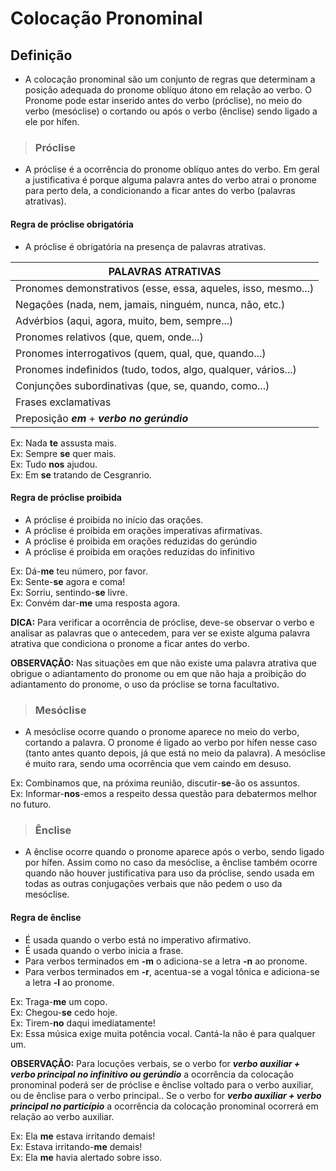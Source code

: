 # Colocação Pronominal

## Definição
* A colocação pronominal são um conjunto de regras que determinam a posição adequada do pronome oblíquo átono em relação ao verbo. O Pronome pode estar inserido antes do verbo (próclise), no meio do verbo (mesóclise) o cortando ou após o verbo (ênclise) sendo ligado a ele por hífen.

> ### Próclise
* A próclise é a ocorrência do pronome oblíquo antes do verbo. Em geral a justificativa é porque alguma palavra antes do verbo atrai o pronome para perto dela, a condicionando a ficar antes do verbo (palavras atrativas).

#### Regra de próclise obrigatória
* A próclise é obrigatória na presença de palavras atrativas.

| PALAVRAS ATRATIVAS                                                          |
| --------------------------------------------------------------------------- |
| Pronomes demonstrativos (esse, essa, aqueles, isso, mesmo...)               |
| Negações (nada, nem, jamais, ninguém, nunca, não, etc.)                     |
| Advérbios (aqui, agora, muito, bem, sempre...)                              |
| Pronomes relativos (que, quem, onde...)                                     |
| Pronomes interrogativos (quem, qual, que, quando...)                        |                                                    
| Pronomes indefinidos (tudo, todos, algo, qualquer, vários...)               |
| Conjunções subordinativas (que, se, quando, como...)                        |
| Frases exclamativas                                                         |
| Preposição ***em*** + ***verbo no gerúndio***                               |

Ex: Nada **te** assusta mais.  
Ex: Sempre **se** quer mais.  
Ex: Tudo **nos** ajudou.  
Ex: Em **se** tratando de Cesgranrio.

#### Regra de próclise proibida
* A próclise é proibida no início das orações.
* A próclise é proibida em orações imperativas afirmativas.
* A próclise é proibida em orações reduzidas do gerúndio
* A próclise é proibida em orações reduzidas do infinitivo

Ex: Dá-**me** teu número, por favor.  
Ex: Sente-**se** agora e coma!  
Ex: Sorriu, sentindo-**se** livre.  
Ex: Convém dar-**me** uma resposta agora.  

**DICA:** Para verificar a ocorrência de próclise, deve-se observar o verbo e analisar as palavras que o antecedem, para ver se existe alguma palavra atrativa que condiciona o pronome a ficar antes do verbo.

**OBSERVAÇÃO:** Nas situações em que não existe uma palavra atrativa que obrigue o adiantamento do pronome ou em que não haja a proibição do adiantamento do pronome, o uso da próclise se torna facultativo.

> ### Mesóclise
* A mesóclise ocorre quando o pronome aparece no meio do verbo, cortando a palavra. O pronome é ligado ao verbo por hífen nesse caso (tanto antes quanto depois, já que está no meio da palavra). A mesóclise é muito rara, sendo uma ocorrência que vem caindo em desuso.

Ex: Combinamos que, na próxima reunião, discutir-**se**-ão os assuntos.  
Ex: Informar-**nos**-emos a respeito dessa questão para debatermos melhor no futuro.  

> ### Ênclise
* A ênclise ocorre quando o pronome aparece após o verbo, sendo ligado por hífen. Assim como no caso da mesóclise, a ênclise também ocorre quando não houver justificativa para uso da próclise, sendo usada em todas as outras conjugações verbais que não pedem o uso da mesóclise.

#### Regra de ênclise
* É usada quando o verbo está no imperativo afirmativo.
* É usada quando o verbo inicia a frase.
* Para verbos terminados em **-m** o adiciona-se a letra **-n** ao pronome. 
* Para verbos terminados em **-r**, acentua-se a vogal tônica e adiciona-se a letra **-l** ao pronome. 

Ex: Traga-**me** um copo.  
Ex: Chegou-**se** cedo hoje.  
Ex: Tirem-**no** daqui imediatamente!  
Ex: Essa música exige muita potência vocal. Cantá-la não é para qualquer um.

**OBSERVAÇÃO:** Para locuções verbais, se o verbo for ***verbo auxiliar + verbo principal no infinitivo ou gerúndio*** a ocorrência da colocação pronominal poderá ser de próclise e ênclise  voltado para o verbo auxiliar, ou de ênclise para o verbo principal.. Se o verbo for ***verbo auxiliar + verbo principal no particípio*** a ocorrência da colocação pronominal ocorrerá em relação ao verbo auxiliar.

Ex: Ela **me** estava irritando demais!  
Ex: Estava irritando-**me** demais!  
Ex: Ela **me** havia alertado sobre isso.  
